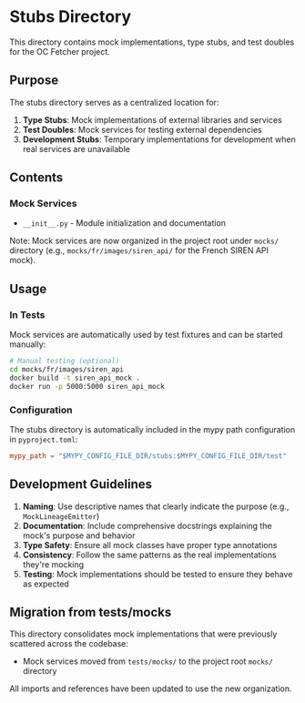 # Stubs Directory

This directory contains mock implementations, type stubs, and test doubles for the OC Fetcher project.

## Purpose

The stubs directory serves as a centralized location for:

1. **Type Stubs**: Mock implementations of external libraries and services
2. **Test Doubles**: Mock services for testing external dependencies
3. **Development Stubs**: Temporary implementations for development when real services are unavailable

## Contents

### Mock Services

- `__init__.py` - Module initialization and documentation

Note: Mock services are now organized in the project root under `mocks/` directory (e.g., `mocks/fr/images/siren_api/` for the French SIREN API mock).

## Usage

### In Tests

Mock services are automatically used by test fixtures and can be started manually:

```bash
# Manual testing (optional)
cd mocks/fr/images/siren_api
docker build -t siren_api_mock .
docker run -p 5000:5000 siren_api_mock
```

### Configuration

The stubs directory is automatically included in the mypy path configuration in `pyproject.toml`:

```toml
mypy_path = "$MYPY_CONFIG_FILE_DIR/stubs:$MYPY_CONFIG_FILE_DIR/test"
```

## Development Guidelines

1. **Naming**: Use descriptive names that clearly indicate the purpose (e.g., `MockLineageEmitter`)
2. **Documentation**: Include comprehensive docstrings explaining the mock's purpose and behavior
3. **Type Safety**: Ensure all mock classes have proper type annotations
4. **Consistency**: Follow the same patterns as the real implementations they're mocking
5. **Testing**: Mock implementations should be tested to ensure they behave as expected

## Migration from tests/mocks

This directory consolidates mock implementations that were previously scattered across the codebase:

- Mock services moved from `tests/mocks/` to the project root `mocks/` directory

All imports and references have been updated to use the new organization.
